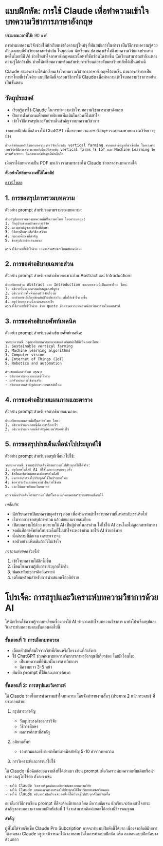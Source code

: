 # แบบฝึกหัด: การใช้ Claude เพื่อทำความเข้าใจบทความวิชาการภาษาอังกฤษ

**ประมาณเวลาที่ใช้:** 90 นาที

การอ่านบทความวิจัยช่วยให้นักเรียนเข้าถึงความรู้ใหม่ๆ ที่ทันสมัยกว่าในตำรา เป็นวิธีการหาความรู้ด้วยตัวเองแบบที่นักวิทยาศาสตร์ทำกัน ในยุคก่อน นักเรียนม.ปลายคงเข้าไม่ถึงบทความวิจัยต่างประเทศ แต่ในโลกที่มี AI ช่วยให้เข้าใจภาษาอังกฤษและเนื้อหาที่ซับซ้อนได้ง่ายขึ้น นักเรียนสามารถเข้าถึงแหล่งความรู้ได้กว้างขึ้น ช่วยให้เตรียมความพร้อมสำหรับการเรียนต่อระดับมหาวิทยาลัยได้เป็นอย่างดี

Claude สามารถช่วยให้นักเรียนเข้าใจบทความวิชาการภาษาอังกฤษได้ง่ายขึ้น ผ่านการอธิบายเป็นภาษาไทยที่เข้าใจง่าย แบบฝึกหัดนี้จะสอนวิธีการใช้ Claude เพื่อทำความเข้าใจบทความวิชาการอย่างเป็นขั้นตอน

## วัตถุประสงค์
- เรียนรู้การใช้ Claude ในการทำความเข้าใจบทความวิชาการภาษาอังกฤษ
- ฝึกการตั้งคำถามเพื่อขอคำอธิบายเพิ่มเติมในส่วนที่ไม่เข้าใจ
- เข้าใจวิธีการสรุปและจับประเด็นสำคัญจากบทความวิชาการ

จากแบบฝึกหัดที่แล้วเราใช้ ChatGPT เพื่อหาบทความภาษาอังกฤษ เรามาลองหาบทความวิจัยยาวๆ บ้าง

```
ช่วยเสิชอินเตอร์เน็ทหาบทความงานวิจัยเกี่ยวกับ vertical farming จากแหล่งข้อมูลที่น่าเชื่อถือ โดยเฉพาะงานวิจัยที่มีการสร้างระบบอัตโนมัติสำหรับ vertical farms ใช้ IoT และ Machine Learning ในการสร้างระบบ ค้นจากแหล่งข้อมูลที่น่าเชื่อถือ
```

เมื่อเราได้บทความเป็น PDF มาแล้ว เราสามารถขอให้ Claude ช่วยเราอ่านบทความได้ 

**ตัวอย่างไฟล์บทความที่ใช้ในคลิป**

[ดาวน์โหลด](https://hal.science/hal-04355624/document)

## 1. การขอสรุปภาพรวมบทความ

ตัวอย่าง prompt สำหรับขอภาพรวมของบทความ:
```
ช่วยสรุปภาพรวมของบทความนี้เป็นภาษาไทย โดยครอบคลุม:
1. วัตถุประสงค์หลักของการวิจัย
2. ความสำคัญของหัวข้อที่ศึกษา
3. วิธีการศึกษาหรือวิธีการวิจัย
4. ผลการศึกษาที่สำคัญ
5. ข้อสรุปและข้อเสนอแนะ

กรุณาใช้ภาษาที่เข้าใจง่าย เหมาะสำหรับนักเรียนมัธยมปลาย
```

## 2. การขอคำอธิบายเฉพาะส่วน

ตัวอย่าง prompt สำหรับขอคำอธิบายเฉพาะส่วน Abstract และ Introduction:
```
ช่วยอธิบายส่วน Abstract และ Introduction ของบทความนี้เป็นภาษาไทย โดย:
1. อธิบายที่มาและความสำคัญของปัญหา
2. อธิบายว่าทำไมจึงต้องทำวิจัยเรื่องนี้
3. ยกตัวอย่างที่เกี่ยวข้องกับชีวิตประจำวัน เพื่อให้เข้าใจง่ายขึ้น
4. สรุปว่าบทความนี้จะนำเสนออะไร
กรุณาใช้ภาษาที่เข้าใจง่าย ช่วย quote ข้อความจากบทความด้วยว่าเอาส่วนไหนมาสรุป
```

## 3. การขอคำอธิบายศัพท์เทคนิค

ตัวอย่าง prompt สำหรับขอคำอธิบายศัพท์เทคนิค:
```
จากบทความนี้ กรุณาอธิบายความหมายของคำศัพท์ต่อไปนี้เป็นภาษาไทย:
1. Sustainable vertical farming
2. Machine learning algorithms
3. Computer vision
4. Internet of Things (IoT)
5. Robotics and automation

สำหรับแต่ละคำศัพท์ กรุณา:
- อธิบายความหมายแบบเข้าใจง่าย
- ยกตัวอย่างการใช้งานจริง
- อธิบายความสำคัญต่อการเกษตรสมัยใหม่
```

## 4. การขอคำอธิบายแผนภาพและตาราง

ตัวอย่าง prompt สำหรับขอคำอธิบายแผนภาพ:
```
ช่วยอธิบายแผนภาพนี้เป็นภาษาไทย โดย:
1. อธิบายว่าแผนภาพนี้ต้องการสื่ออะไร
2. อธิบายว่าแผนภาพนี้สำคัญต่องานวิจัยอย่างไร
```

## 5. การขอสรุปประเด็นเพื่อนำไปประยุกต์ใช้

ตัวอย่าง prompt สำหรับขอสรุปเพื่อนำไปใช้:
```
จากบทความนี้ ช่วยสรุปประเด็นที่สามารถนำไปประยุกต์ใช้ได้จริง:
1. สรุปเทคโนโลยี AI ที่ใช้ในการเกษตรแนวตั้ง
2. ข้อดีและข้อจำกัดของแต่ละเทคโนโลยี
3. แนวทางการนำไปประยุกต์ใช้ในประเทศไทย
4. ข้อควรระวังและข้อแนะนำในการใช้งาน
5. แนวโน้มการพัฒนาในอนาคต

กรุณาเน้นประเด็นที่สามารถนำไปทำโครงงานวิทยาศาสตร์ระดับมัธยมปลายได้
```

*เคล็ดลับ:*

- นักเรียนควรเปิดบทความดูคร่าวๆ ก่อน เพื่อทำความเข้าใจว่าบทความนี้เหมาะกับเราหรือไม่
- เริ่มจากการขอสรุปภาพรวม แล้วค่อยถามรายละเอียด
- เปิดบทความไปด้วย พยายามใช้ AI เป็นผู้ช่วยในการอ่าน ไม่ใช่ให้ AI อ่านโดยไม่ดูเอกสารต้นทาง
- จดบันทึกคำศัพท์หรือประเด็นที่ไม่เข้าใจระหว่างอ่าน ขอให้ AI ช่วยอธิบาย
- ตั้งคำถามที่ชัดเจน เฉพาะเจาะจง
- ขอตัวอย่างเพิ่มเติมถ้ายังไม่เข้าใจ

*การถามต่อยอดช่วยให้:*

1. เข้าใจบทความได้ลึกซึ้งขึ้น
2. เชื่อมโยงความรู้กับการประยุกต์ใช้จริง
3. พัฒนาทักษะการคิดวิเคราะห์
4. เตรียมพร้อมสำหรับการนำเสนอหรืออภิปราย

# โปรเจ็ค: การสรุปและวิเคราะห์บทความวิชาการด้วย AI

ให้นักเรียนใช้ความรู้จากบทเรียนเรื่องการใช้ AI ทำความเข้าใจบทความวิชาการ มาทำโปรเจ็คสรุปและวิเคราะห์บทความตามขั้นตอนต่อไปนี้

### ขั้นตอนที่ 1: การเลือกบทความ

- เลือกหัวข้อที่สนใจจากวิชาที่เรียนหรือโครงงานที่กำลังทำ
- ใช้ ChatGPT ช่วยค้นหาบทความวิชาการภาษาอังกฤษที่เกี่ยวข้อง โดยมีเงื่อนไข:
    - เป็นบทความที่ตีพิมพ์ในวารสารวิชาการ
    - มีความยาว 3-5 หน้า
- บันทึก prompt ที่ใช้และผลการค้นหา

### ขั้นตอนที่ 2: การสรุปและวิเคราะห์
ใช้ Claude ช่วยในการทำความเข้าใจบทความ โดยจัดทำรายงานสั้นๆ (ประมาณ 2 หน้ากระดาษ) ที่ประกอบด้วย:

1. สรุปสาระสำคัญ

    - วัตถุประสงค์ของการวิจัย
    - วิธีการศึกษา
    - ผลการศึกษาที่สำคัญ

2. อภิธานศัพท์

    - รวบรวมและอธิบายคำศัพท์เทคนิคสำคัญ 5-10 คำจากบทความ

3. การวิเคราะห์และการนำไปใช้

ใช้ Claude เพื่อคิดต่อยอดจากสิ่งที่ได้อ่านมา เขียน prompt เพื่อวิเคราะห์บทความเพิ่มเติมหรือนำเอาความรู้ไปใช้ต่อ ตัวอย่างเช่น

    - ขอให้ Claude วิเคราะห์จุดเด่นและข้อจำกัดของบทความวิจัย
    - ขอให้ Claude เสนอแนวทางการนำไปประยุกต์ใช้ในบริบทของนักเรียนเอง
    - ขอให้ Claude อธิบายว่านักเรียนจะเอาสิ่งที่ได้เรียนรู้ไปประยุกต์ในบริบทใด

อย่าลืมว่าวิธีการเขียน prompt ที่ดีจะต้องมีรายละเอียด มีความชัดเจน นักเรียนจะต้องเข้าใจสาระสำคัญของบทความจากแบบฝึกหัดข้อที่ 1 จึงจะสามารถคิดต่อยอดได้อย่างมีวิจารณญาณ

**สำคัญ**

ผู้ที่ไม่ได้จ่ายเงินซื้อ Claude Pro Subcription อาจจะทำแบบฝึกหัดนี้ได้ยาก เนื่องจากติดลิมิทการใช้งานของ Claude ครูอาจพิจารณาให้เวลาหลายวันในการทำแบบฝึกหัด หรือ ลดทอนแบบฝึกหัดบางส่วนออก